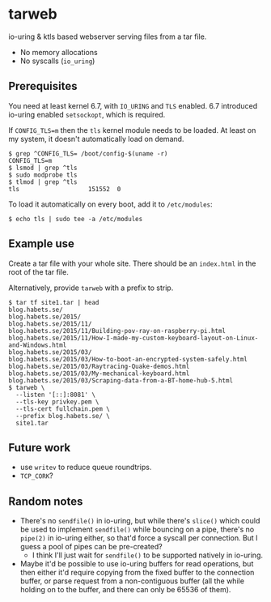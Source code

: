 # tarweb

io-uring & ktls based webserver serving files from a tar file.

* No memory allocations
* No syscalls (`io_uring`)

## Prerequisites

You need at least kernel 6.7, with `IO_URING` and `TLS` enabled. 6.7 introduced
io-uring enabled `setsockopt`, which is required.

If `CONFIG_TLS=m` then the `tls` kernel module needs to be loaded. At least on
my system, it doesn't automatically load on demand.

```
$ grep ^CONFIG_TLS= /boot/config-$(uname -r)
CONFIG_TLS=m
$ lsmod | grep ^tls
$ sudo modprobe tls
$ tlmod | grep ^tls
tls                   151552  0
```

To load it automatically on every boot, add it to `/etc/modules`:

```
$ echo tls | sudo tee -a /etc/modules
```

## Example use

Create a tar file with your whole site. There should be an `index.html` in the
root of the tar file.

Alternatively, provide `tarweb` with a prefix to strip.

```
$ tar tf site1.tar | head
blog.habets.se/
blog.habets.se/2015/
blog.habets.se/2015/11/
blog.habets.se/2015/11/Building-pov-ray-on-raspberry-pi.html
blog.habets.se/2015/11/How-I-made-my-custom-keyboard-layout-on-Linux-and-Windows.html
blog.habets.se/2015/03/
blog.habets.se/2015/03/How-to-boot-an-encrypted-system-safely.html
blog.habets.se/2015/03/Raytracing-Quake-demos.html
blog.habets.se/2015/03/My-mechanical-keyboard.html
blog.habets.se/2015/03/Scraping-data-from-a-BT-home-hub-5.html
$ tarweb \
  --listen '[::]:8081' \
  --tls-key privkey.pem \
  --tls-cert fullchain.pem \
  --prefix blog.habets.se/ \
  site1.tar
```

## Future work

* use `writev` to reduce queue roundtrips.
* `TCP_CORK`?

## Random notes

* There's no `sendfile()` in io-uring, but while there's `slice()` which could
  be used to implement `sendfile()` while bouncing on a pipe, there's no
  `pipe(2)` in io-uring either, so that'd force a syscall per connection. But I
  guess a pool of pipes can be pre-created?
  * I think I'll just wait for `sendfile()` to be supported natively in
    io-uring.
* Maybe it'd be possible to use io-uring buffers for read operations, but then
  either it'd require copying from the fixed buffer to the connection buffer, or
  parse request from a non-contiguous buffer (all the while holding on to the
  buffer, and there can only be 65536 of them).
